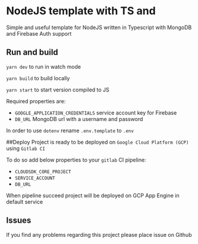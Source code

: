 # NodeJS template with TS and 
Simple and useful template for NodeJS written in Typescript with MongoDB and Firebase Auth support

## Run and build
`yarn dev` to run in watch mode

`yarn build` to build locally

`yarn start` to start version compiled to JS

Required properties are:

* `GOOGLE_APPLICATION_CREDENTIALS` service account key for Firebase
* `DB_URL` MongoDB url with a username and password

In order to use `dotenv` rename `.env.template` to `.env`

##Deploy
Project is ready to be deployed on `Google Cloud Platform (GCP)` using `Gitlab CI`

To do so add below properties to your `gitlab` CI pipeline:
* `CLOUDSDK_CORE_PROJECT`
* `SERVICE_ACCOUNT`
* `DB_URL`

When pipeline succeed project will be deployed on GCP App Engine in default service

## Issues
If you find any problems regarding this project please place issue on Github 
 
